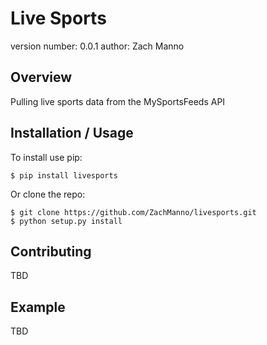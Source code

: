 Live Sports
===============================

version number: 0.0.1
author: Zach Manno

Overview
--------

Pulling live sports data from the MySportsFeeds API

Installation / Usage
--------------------

To install use pip:

    $ pip install livesports


Or clone the repo:

    $ git clone https://github.com/ZachManno/livesports.git
    $ python setup.py install
    
Contributing
------------

TBD

Example
-------

TBD